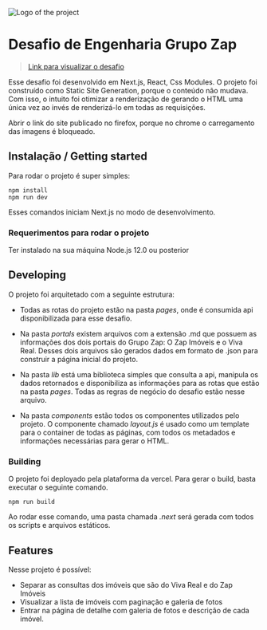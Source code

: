 ![Logo of the project](https://media-exp1.licdn.com/dms/image/C4D0BAQF_BghrcOwvkw/company-logo_200_200/0?e=2159024400&v=beta&t=Nch-cwma-F5kmNXbbWJeG_Di3-fg9WPJBMTOQ_M2NWY)

# Desafio de Engenharia Grupo Zap
> [Link para visualizar o desafio](https://eng-zap-challenge-javascript-ten.vercel.app)

Esse desafio foi desenvolvido em Next.js, React, Css Modules. O projeto foi construído como Static Site Generation, porque o conteúdo não mudava. Com isso, o intuito foi otimizar a renderização de gerando o HTML uma única vez ao invés de renderizá-lo em todas as requisições.

Abrir o link do site publicado no firefox, porque no chrome o carregamento das imagens é bloqueado.

## Instalação / Getting started

Para rodar o projeto é super simples:

```shell
npm install
npm run dev
```

Esses comandos iniciam Next.js no modo de desenvolvimento.

### Requerimentos para rodar o projeto

Ter instalado na sua máquina Node.js 12.0 ou posterior


## Developing

O projeto foi arquitetado com a seguinte estrutura:

- Todas as rotas do projeto estão na pasta *pages*, onde é consumida api disponibilizada para esse desafio.

- Na pasta *portals* existem arquivos com a extensão .md que possuem as informações dos dois portais do Grupo Zap: O Zap Imóveis e o Viva Real. Desses dois arquivos são gerados dados em formato de .json para construir a página inicial do projeto.

- Na pasta *lib* está uma biblioteca simples que consulta a api, manipula os dados retornados e disponibiliza as informações para as rotas que estão na pasta *pages*. Todas as regras de negócio do desafio estão nesse arquivo.

- Na pasta *components* estão todos os componentes utilizados pelo projeto. O componente chamado *layout.js* é usado como um template para o container de todas as páginas, com todos os metadados e informações necessárias para gerar o HTML. 

### Building

O projeto foi deployado pela plataforma da vercel.
Para gerar o build, basta executar o seguinte comando.

```shell
npm run build
```

Ao rodar esse comando, uma pasta chamada *.next* será gerada com todos os scripts e arquivos estáticos.


## Features

Nesse projeto é possível:

* Separar as consultas dos imóveis que são do Viva Real e do Zap Imóveis
* Visualizar a lista de imóveis com paginação e galeria de fotos
* Entrar na página de detalhe com galeria de fotos e descrição de cada imóvel.
